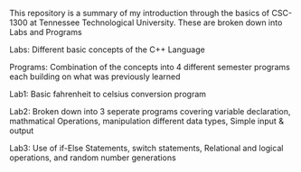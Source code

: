 This repository is a summary of my introduction through the basics of CSC-1300 at Tennessee Technological University.
These are broken down into Labs and Programs

Labs: Different basic concepts of the C++ Language

Programs: Combination of the concepts into 4 different semester programs each building on what was previously learned

Lab1: Basic fahrenheit to celsius conversion program 

Lab2: Broken down into 3 seperate programs covering variable declaration, mathmatical Operations, manipulation different data types, Simple input & output

Lab3: Use of if-Else Statements, switch statements, Relational and logical operations, and random number generations
